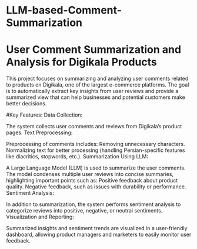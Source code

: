 # LLM-based-Comment-Summarization
# User Comment Summarization and Analysis for Digikala Products
This project focuses on summarizing and analyzing user comments related to products on Digikala, one of the largest e-commerce platforms. The goal is to automatically extract key insights from user reviews and provide a summarized view that can help businesses and potential customers make better decisions.

#Key Features:
Data Collection:

The system collects user comments and reviews from Digikala’s product pages.
Text Preprocessing:

Preprocessing of comments includes:
Removing unnecessary characters.
Normalizing text for better processing (handling Persian-specific features like diacritics, stopwords, etc.).
Summarization Using LLM:

A Large Language Model (LLM) is used to summarize the user comments.
The model condenses multiple user reviews into concise summaries, highlighting important points such as:
Positive feedback about product quality.
Negative feedback, such as issues with durability or performance.
Sentiment Analysis:

In addition to summarization, the system performs sentiment analysis to categorize reviews into positive, negative, or neutral sentiments.
Visualization and Reporting:

Summarized insights and sentiment trends are visualized in a user-friendly dashboard, allowing product managers and marketers to easily monitor user feedback.
